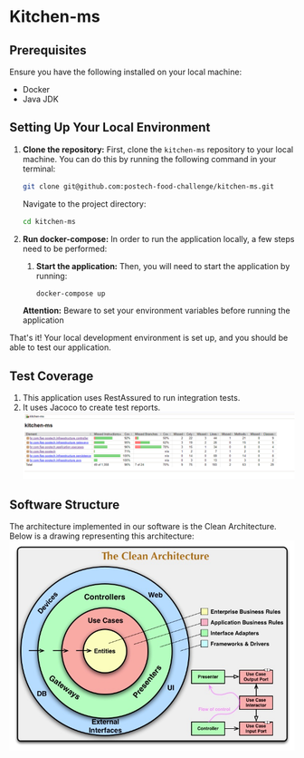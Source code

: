 # Kitchen-ms

## Prerequisites

Ensure you have the following installed on your local machine:

- Docker
- Java JDK

## Setting Up Your Local Environment

1. **Clone the repository:**
    First, clone the `kitchen-ms` repository to your local machine. You can do this by running the following command in your terminal:

    ```bash
    git clone git@github.com:postech-food-challenge/kitchen-ms.git
    ```

    Navigate to the project directory:

    ```bash
    cd kitchen-ms
    ```

2. **Run docker-compose:**
    In order to run the application locally, a few steps need to be performed:

   1. **Start the application:** Then, you will need to start the application by running:
       ```bash
       docker-compose up 
       ```
   **Attention:** Beware to set your environment variables before running the application
   
That's it! Your local development environment is set up, and you should be able to test our application.

## Test Coverage

   1. This application uses RestAssured to run integration tests.
   2. It uses Jacoco to create test reports. 
   ![image](./imgs/testCoverage.png)

## Software Structure
The architecture implemented in our software is the Clean Architecture. Below is a drawing representing this architecture:
![img.png](imgs/img.png)